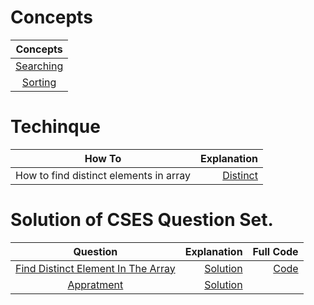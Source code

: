 # Concepts
|Concepts|
|:----:|
|[Searching](/searching_sorting/Searching.md)|
|[Sorting](/searching_sorting/Sorting.md)|

# Techinque
|How To|Explanation|
|:--:|--:|
|How to find distinct elements in array|[Distinct](searching_sorting/solutions/Explanation/distinct.md)|

# Solution of CSES Question Set.

|Question|Explanation|Full Code|
|:-------:|----:|-:|
|[Find Distinct Element In The Array](https://cses.fi/problemset/task/1621)|[Solution](solutions/Explanation/distinct.md)|[Code](\solutions\Distinct.cpp)|
|[Appratment](https://cses.fi/problemset/task/1084)|[Solution](/solutions/appartment.md)|
